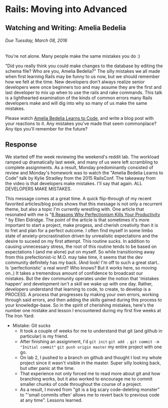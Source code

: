 # Rails: Moving into Advanced
## Watching and Writing: Amelia Bedelia
###### Due Tuesday, March 08, 2016
You're not alone. Many people make the same mistakes you do :)

"Did you really think you could make changes to the database by editing the schema file? Who are you, Amelia Bedelia?" The silly mistakes we all made when first learning Rails may be funny to us now, but we should remember how we felt at the time. New developers don't always realize senior developers were once beginners too and may assume they are the first and last developer to mix up when to use the rails and rake commands. This talk is a lighthearted examination of the kinds of common errors many Rails developers make and will dig into why so many of us make the same mistakes.

Please watch [Amelia Bedelia Learns to Code](http://confreaks.tv/videos/railsconf2015-amelia-bedelia-learns-to-code), and write a blog post with your reactions to it. Any mistakes you've made that seem commonplace? Any tips you'll remember for the future?

## Response
We started off the week reviewing the weekend's reddit lab. The workload ramped up dramatically last week, and many of us were left scrambling to complete assignments. As a result, Monday predominantly consisted of review and Monday's homework was to watch the "Amelia Bedelia Learns to Code" talk by Kylie Stradley from the 2015 RailsConf.  The takeaway from the video is that developers make mistakes. I'll say that again. ALL DEVELOPERS MAKE MISTAKES.

This message comes at a great time. A quick flip-through of my recent favorited articles/blog posts shows that this message is not only a recurrent theme, but also a topic I'm currently wrestling with. One article that resonated with me is "[6 Reasons Why Perfectionism Kills Your Productivity
](http://www.lifehack.org/articles/productivity/6-reasons-why-perfectionism-kills-your-productivity.html)" by Ellen Eldridge. The point of the article is that sometimes it's more important to start a project, make progess, and cherish creativity than it is to fret and plan for a perfect outcome. 
I often find myself in some limbo state of anxiety-procrastination driven by unrealistic expectations and the desire to suceed on my first attempt. This routine sucks. In addition to causing unnecessary stress, the root of this routine tends to be based on expectations I (and me alone) put on myself. So while transitioning away from this prefectionist-ic M.O. may take time, it seems that the dev community definitely has my back. (And look! I'm off to such a great start.. Is 'perfectionistic' a real word? Who knows? But it works here, so moving on..)
It takes a tremendous amount of confidence to broadcast our mistakes. But the dev community operates under the notion that 'mistakes happen' and development isn't a skill we wake up with one day. Rather, developers understand that learning to code, to create, to develop is a PROCESS. A process that progresses by making your own errors, working through said errors, and then adding the skills gained during this process to your knowledge-base. 
So in the spirit of cherishing mistakes, here's the number one mistake and lesson I encountered during my first five weeks at The Iron Yard:
* Mistake: Git sucks
  * It took a couple of weeks for me to understand that git (and github in particular) is my friend. 
  * After finishing an assignment, I'd `git init` `git add .` `git commit -m "Initial commit"` `git push origin master` my entire project with one go. 
  * On lab 2, I pushed to a branch on github and thought I lost my whole project since it wasn't visible in the master. Super silly looking back, but utter panic at the time. 
  * That experience not only forced me to read more about git and how branching works, but it also worked to encourage me to commit smaller chunks of code throughout the course of a project. 
  * As a result, I moved from "git is a big scary code-deleting monster" to "'small commits often' allows me to revert back to previous code at any time". Lessons learned.
